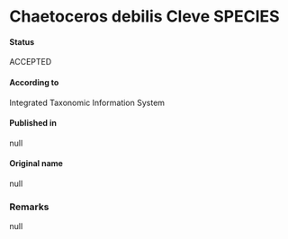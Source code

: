 Chaetoceros debilis Cleve SPECIES
=======

#### Status
ACCEPTED

#### According to
Integrated Taxonomic Information System

#### Published in
null

#### Original name
null

### Remarks
null